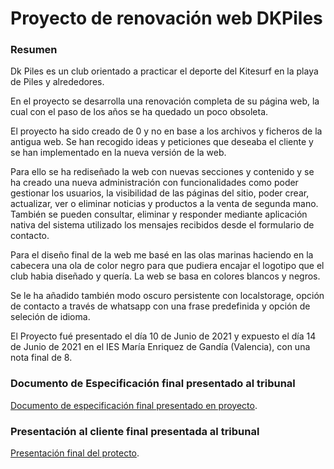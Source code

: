 # Proyecto de renovación web DKPiles

### Resumen

Dk Piles es un club orientado a practicar el deporte del Kitesurf en la playa de Piles y alrededores.

En el proyecto se desarrolla una renovación completa de su página web, la cual con el paso de los años se ha quedado un poco obsoleta.

El proyecto ha sido creado de 0 y no en base a los archivos y ficheros de la antigua web. Se han recogido ideas y peticiones que deseaba el cliente y se han implementado en la nueva versión de la web.

Para ello se ha rediseñado la web con nuevas secciones y contenido y se ha creado una nueva administración con funcionalidades como poder gestionar los usuarios, la visibilidad de las páginas del sitio, poder crear, actualizar, ver o eliminar noticias y productos a la venta de segunda mano. También se pueden consultar, eliminar y responder mediante aplicación nativa del sistema utilizado los mensajes recibidos desde el formulario de contacto.

Para el diseño final de la web me basé en las olas marinas haciendo en la cabecera una ola de color negro para que pudiera encajar el logotipo que el club habia diseñado y quería. La web se basa en colores blancos y negros.

Se le ha añadido también modo oscuro persistente con localstorage, opción de contacto a través de whatsapp con una frase predefinida y opción de seleción de idioma. 

El Proyecto fué presentado el día 10 de Junio de 2021 y expuesto el día 14 de Junio de 2021 en el IES María Enriquez de Gandía (Valencia), con una nota final de 8.

### Documento de Especificación final presentado al tribunal
[Documento de especificación final presentado en proyecto](https://docs.google.com/document/d/1m-T7c0El_2HAFEgfd8kD-B1OeoiHhEbk__pxduyqWDA/edit?usp=sharing).

### Presentación al cliente final presentada al tribunal
[Presentación final del protecto](https://docs.google.com/presentation/d/14C3ka5vYLIFRXFLVk4bWZ_xSP6q9J6iwUk-VRHCKq_U/edit?usp=sharing).
